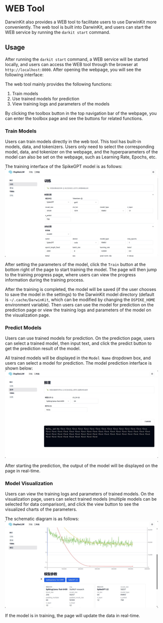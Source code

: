 # WEB Tool

DarwinKit also provides a WEB tool to facilitate users to use DarwinKit more conveniently. The web tool is built into DarwinKit, and users can start the WEB service by running the `darkit start` command.

## Usage
After running the `darkit start` command, a WEB service will be started locally, and users can access the WEB tool through the browser at `http://localhost:8000`. After opening the webpage, you will see the following interface:

The web tool mainly provides the following functions:
1. Train models
2. Use trained models for prediction
3. View training logs and parameters of the models

By clicking the toolbox button in the top navigation bar of the webpage, you can enter the toolbox page and see the buttons for related functions.

### Train Models
Users can train models directly in the web tool. This tool has built-in models, data, and tokenizers. Users only need to select the corresponding model, data, and tokenizer on the webpage, and the hyperparameters of the model can also be set on the webpage, such as Learning Rate, Epochs, etc.

The training interface of the SpikeGPT model is as follows:
![SpikeGPT train](/static/docs/train.jpg)

After setting the parameters of the model, click the `Train` button at the bottom right of the page to start training the model. The page will then jump to the training progress page, where users can view the progress information during the training process.

After the training is completed, the model will be saved (if the user chooses to save the model in the settings) to the DarwinKit model directory (default is `~/.cache/DarwinKit`, which can be modified by changing the `DSPIKE_HOME` environment variable). Then users can use the model for prediction on the prediction page or view the training logs and parameters of the model on the visualization page.

### Predict Models
Users can use trained models for prediction. On the prediction page, users can select a trained model, then input text, and click the predict button to get the prediction result of the model.

All trained models will be displayed in the `Model Name` dropdown box, and users can select a model for prediction. The model prediction interface is shown below:
![model predict](/static/docs/predict.jpg)

After starting the prediction, the output of the model will be displayed on the page in real-time.

### Model Visualization
Users can view the training logs and parameters of trained models. On the visualization page, users can select trained models (multiple models can be selected for data comparison), and click the view button to see the visualized charts of the parameters.

The schematic diagram is as follows:
![model visual](/static/docs/visual.jpg)

If the model is in training, the page will update the data in real-time.

